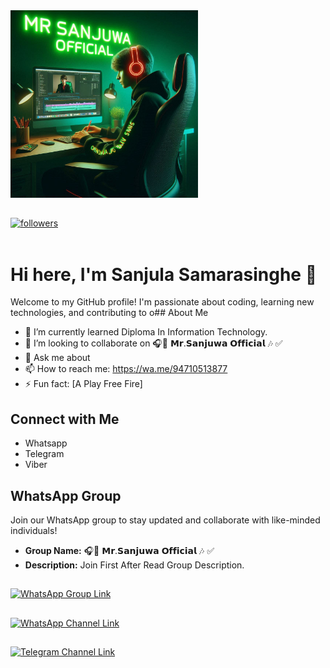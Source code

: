 <img src="https://github.com/Sanjuwa22/Sanjuwa/blob/main/88d2a95c-736d-45da-b10c-9e1ac7c80b7e.jpg" alt="" width="300" height="300">

##

<a href="https://github.com/Sanjuwa22?tab=followers">
    <img alt="followers" title="Follow me on Github" src="https://custom-icon-badges.herokuapp.com/github/followers/Sanjuwa22?color=236ad3&labelColor=1155ba&style=for-the-badge&logo=person-add&label=Follow&logoColor=white"/></a>
    </br></br>

# Hi here, I'm Sanjula Samarasinghe 👋
Welcome to my GitHub profile! I'm passionate about coding, learning new technologies, and contributing to o## About Me

- 🌱 I’m currently learned Diploma In Information Technology.
- 👯 I’m looking to collaborate on 🎧🔘 𝗠𝗿.𝗦𝗮𝗻𝗷𝘂𝘄𝗮 𝗢𝗳𝗳𝗶𝗰𝗶𝗮𝗹 🎶 ✅
- 💬 Ask me about 
- 📫 How to reach me: https://wa.me/94710513877
- ⚡ Fun fact: [A Play Free Fire]

## Connect with Me

- Whatsapp
- Telegram
- Viber

## WhatsApp Group

Join our WhatsApp group to stay updated and collaborate with like-minded individuals!

- **Group Name:** 🎧🔘 𝗠𝗿.𝗦𝗮𝗻𝗷𝘂𝘄𝗮 𝗢𝗳𝗳𝗶𝗰𝗶𝗮𝗹 🎶 ✅
- **Description:** Join First After Read Group Description.
##
<a href="https://chat.whatsapp.com/JmMmc8YHAwQJjk9XM5jLeV" target="_blank">
  <img src="https://img.shields.io/badge/Join%20Our%20WhatsApp%20Group-25D366?style=for-the-badge&logo=whatsapp&logoColor=white" alt="WhatsApp Group Link">
</a>

##
<a href="https://whatsapp.com/channel/0029VamdcbWEwEjxc7ACED05" target="_blank">
  <img src="https://img.shields.io/badge/Join%20Our%20WhatsApp%20Channel-25D366?style=for-the-badge&logo=whatsapp&logoColor=white" alt="WhatsApp Channel Link">
</a>


## 
<a href="https://https://t.me/techacademymrsanjuwa" target="_blank">
  <img src="https://img.shields.io/badge/Join%20Our%20Telegram%20Channel-2CA5E0?style=for-the-badge&logo=telegram&logoColor=white" alt="Telegram Channel Link">
</a>
